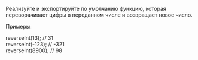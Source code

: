 Реализуйте и экспортируйте по умолчанию функцию, которая переворачивает цифры в переданном числе и возвращает новое число.

Примеры:

reverseInt(13); // 31  
reverseInt(-123); // -321  
reverseInt(8900); // 98
